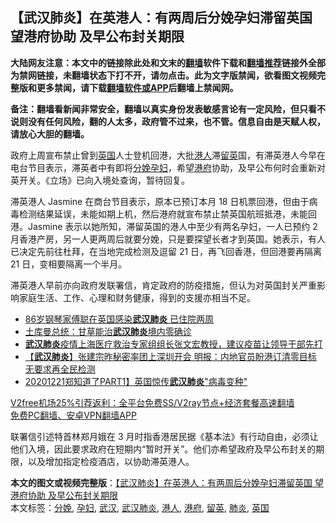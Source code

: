  <h2>【武汉肺炎】在英港人：有两周后分娩孕妇滞留英国 望港府协助 及早公布封关期限</h2> <p class="notice"><b>大陆网友注意：本文中的链接除此处和文末的<a href="https://github.com/bannedbook/fanqiang" >翻墙</a>软件下载和<a href="https://github.com/killgcd/justmysocks/blob/master/README.md">翻墙推荐</a>链接外全部为禁网链接，未翻墙状态下打不开，请勿点击。此为文字版禁闻，欲看图文视频完整版和更多禁闻，请下载<a href="https://github.com/bannedbook/fanqiang">翻墙软件或APP</a>后翻墙上禁闻网。</p><p>备注：翻墙看新闻非常安全，翻墙以真实身份发表敏感言论有一定风险，但只看不说则没有任何风险，翻的人太多，政府管不过来，也不管。信息自由是天赋人权，请放心大胆的翻墙。</b></p>  <div class="entry">  <p>政府上周宣布禁止曾到<a href="https://www.bannedbook.org/bnews/tag/%e8%8b%b1%e5%9b%bd/" class="st_tag internal_tag" rel="tag" title="标签 英国 下的日志">英国</a>人士登机回港，大批<a href="https://www.bannedbook.org/bnews/tag/%e6%b8%af%e4%ba%ba/" class="st_tag internal_tag" rel="tag" title="标签 港人 下的日志">港人</a>滞<a href="https://www.bannedbook.org/bnews/tag/%E7%95%99%E8%8B%B1/" class="st_tag internal_tag" rel="tag" title="标签 留英 下的日志">留英</a>国，有滞英港人今早在电台节目表示，滞英者中有即将<a href="https://www.bannedbook.org/bnews/tag/%e5%88%86%e5%a8%a9/" class="st_tag internal_tag" rel="tag" title="标签 分娩 下的日志">分娩</a><a href="https://www.bannedbook.org/bnews/tag/%e5%ad%95%e5%a6%87/" class="st_tag internal_tag" rel="tag" title="标签 孕妇 下的日志">孕妇</a>，希望<a href="https://www.bannedbook.org/bnews/tag/%E6%B8%AF%E5%BA%9C/" class="st_tag internal_tag" rel="tag" title="标签 港府 下的日志">港府</a>协助，及早公布何时会重新对英开关。《立场》已向入境处查询，暂待回复。</p> <p>滞英港人 Jasmine 在商台节目表示，原本已预订本月 18 日机票回港，但由于病毒检测结果延误，未能如期上机，然后港府就宣布禁止禁英国航班抵港，未能回港。Jasmine 表示以她所知，滞留英国的港人中至少有两名孕妇，一人已预约 2 月香港产房，另一人更两周后就要分娩，只是要探望长者才到英国。她表示，有人已决定先前往杜拜，在当地完成检测及逗留 21 日，再飞回香港，但回港要再隔离 21 日，变相要隔离一个半月。</p>  <p>滞英港人早前亦向政府发联署信，肯定政府的防疫措施，但认为对英国封关严重影响家庭生活、工作、心理和财务健康，得到的支援亦相当不足。</p> <ul class='op-related-articles' title='相关阅读'> <li><a href='https://www.bannedbook.org/bnews/yule/20201228/1456140.html' target='_blank'>86岁钢琴家傅聪在英国感染<b>武汉肺炎</b> 已住院两周</a></li> <li><a href='https://www.bannedbook.org/bnews/baitai/20201226/1455520.html' target='_blank'>土库曼总统：甘草能治<b>武汉肺炎</b>境内零确诊</a></li> <li><a href='https://www.bannedbook.org/bnews/bannedvideo/20201224/1453884.html' target='_blank'><b>武汉肺炎</b>疫情上海医疗救治专家组组长张文宏教授，建议疫苗让领导干部先打</a></li> <li><a href='https://www.bannedbook.org/bnews/comments/20201223/1453566.html' target='_blank'>【<b>武汉肺炎</b>】张建宗昨秘密率团上深圳开会 明报：内地官员盼港订清零目标 无要求再全民检测</a></li> <li><a href='https://www.bannedbook.org/bnews/taiwannews/20201222/1452768.html' target='_blank'>20201221郑知道了PART1】英国惊传<b>武汉肺炎</b>&quot;病毒变种&quot;</a></li> </ul> <p class="texttj"> <a href="https://github.com/bannedbook/fanqiang/wiki/V2ray%E6%9C%BA%E5%9C%BA" target="_blank">V2free机场25%引荐返利：全平台免费SS/V2ray节点+经济套餐高速翻墙</a><br/> <a href="https://github.com/bannedbook/fanqiang/wiki/%E7%A6%81%E9%97%BB%E7%BD%91%E5%AE%89%E5%8D%93%E7%BF%BB%E5%A2%99%E6%96%B0%E9%97%BBAPP" target="_blank">免费PC翻墙、安卓VPN翻墙APP</a></p><p>联署信引述特首林郑月娥在 3 月时指香港居民据《基本法》有行动自由，必须让他们入境，因此要求政府在短期内“暂时开关”。他们亦希望政府及早公布封关的期限，以及增加指定检疫酒店，以协助滞英港人。</p> <a name='sharetosocial'></a>       <div><b>本文的图文或视频完整版</b>：<a href='https://www.bannedbook.org/bnews/comments/20201229/1456671.html'>【武汉肺炎】在英港人：有两周后分娩孕妇滞留英国 望港府协助 及早公布封关期限</a></div>  </div><!--END ENTRY--> <div class="postfooter"> <div>本文标签：<a href="https://www.bannedbook.org/bnews/tag/%e5%88%86%e5%a8%a9/" rel="tag">分娩</a>, <a href="https://www.bannedbook.org/bnews/tag/%e5%ad%95%e5%a6%87/" rel="tag">孕妇</a>, <a href="https://www.bannedbook.org/bnews/tag/%e6%ad%a6%e6%b1%89/" rel="tag">武汉</a>, <a href="https://www.bannedbook.org/bnews/tag/%e6%ad%a6%e6%b1%89%e8%82%ba%e7%82%8e/" rel="tag">武汉肺炎</a>, <a href="https://www.bannedbook.org/bnews/tag/%e6%b8%af%e4%ba%ba/" rel="tag">港人</a>, <a href="https://www.bannedbook.org/bnews/tag/%E6%B8%AF%E5%BA%9C/" rel="tag">港府</a>, <a href="https://www.bannedbook.org/bnews/tag/%E7%95%99%E8%8B%B1/" rel="tag">留英</a>, <a href="https://www.bannedbook.org/bnews/tag/%e8%82%ba%e7%82%8e/" rel="tag">肺炎</a>, <a href="https://www.bannedbook.org/bnews/tag/%e8%8b%b1%e5%9b%bd/" rel="tag">英国</a></div>  </div><!--END POSTFOOTER--> 